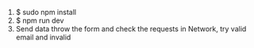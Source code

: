 1. $ sudo npm install
2. $ npm run dev 
3. Send data throw the form and check the requests in Network, try valid email and invalid 
